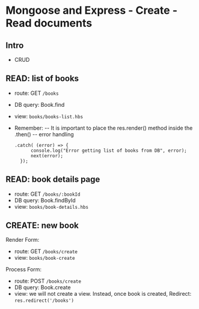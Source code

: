 

# Mongoose and Express - Create - Read documents

<!--

Status: complete.

Slides: "m2w3d3 - Mongoose-and-Express - Basic CRUD"


Methodology:
- do a codealong for all CRUD operations on books
- before each step, analyze with students what we are trying to do and how to solve it


Codealong Final Result (README.md includes all the steps):
- https://github.com/Coding-Ninjas-Ironhack-Sept-2021/mongoose-express-CRUD-codealong

-->


## Intro

- CRUD


## READ: list of books

- route: GET `/books`
- DB query: Book.find
- view: `books/books-list.hbs`


- Remember:
  -- It is important to place the res.render() method inside the .then()
  -- error handling


    ```
    .catch( (error) => {
          console.log("Error getting list of books from DB", error);
          next(error);
      });
    ```


## READ: book details page

- route: GET `/books/:bookId`
- DB query: Book.findById
- view: `books/book-details.hbs`



## CREATE: new book

Render Form:
- route: GET `/books/create`
- view: `books/book-create`

Process Form:
- route: POST `/books/create`
- DB query: Book.create
- view: we will not create a view. Instead, once book is created, Redirect: `res.redirect('/books')`



